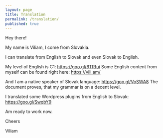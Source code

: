 ```yaml
---
layout: page
title: Translation
permalink: /translation/
published: true
---
```

Hey there!

My name is Viliam, I come from Slovakia.

I can translate from English to Slovak and even Slovak to English.

My level of English is C1: https://goo.gl/6TRfui
Some English content from myself can be found right here: https://vili.am/

And I am a native speaker of Slovak language: https://goo.gl/VoSWA8
The document proves, that my grammar is on a decent level.

I translated some Wordpress plugins from English to Slovak: https://goo.gl/SwqbY9

Am ready to work now.

Cheers

Viliam




